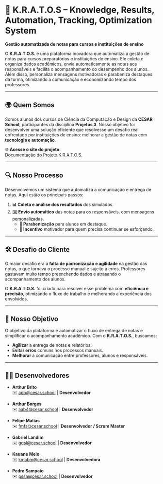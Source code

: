 # 🚀 K.R.A.T.O.S – Knowledge, Results, Automation, Tracking, Optimization System  

**Gestão automatizada de notas para cursos e instituições de ensino**  

O **K.R.A.T.O.S.** é uma plataforma inovadora que automatiza a gestão de notas para cursos preparatórios e instituições de ensino. Ele coleta e organiza dados acadêmicos, envia automaticamente as notas aos responsáveis e facilita o acompanhamento do desempenho dos alunos. Além disso, personaliza mensagens motivadoras e parabeniza destaques da turma, otimizando a comunicação e economizando tempo dos professores.  

---

## 🌍 Quem Somos  
Somos alunos dos cursos de Ciência da Computação e Design da **CESAR School**, participantes da disciplina **Projetos 3**. Nosso objetivo foi desenvolver uma solução eficiente que resolvesse um desafio real enfrentado por instituições de ensino: melhorar a gestão de notas com **tecnologia e automação**.  

🌐 **Acesse o site do projeto:**  
[Documentação do Projeto K.R.A.T.O.S.](https://sites.google.com/d/17uNs5n18KzcXZsmVOOKlFsNw6e3RjXXd/p/1sV9BzqLHDIzENOBcw9bXnhqsQSHELW2K/edit)  

---

## 🔍 Nosso Processo  
Desenvolvemos um sistema que automatiza a comunicação e entrega de notas. Aqui estão os principais passos:  
1. **📊 Coleta e análise dos resultados** dos simulados.  
2. **✉️ Envio automático** das notas para os responsáveis, com mensagens personalizadas.  
   - **🎉 Parabenização** para alunos em destaque.  
   - **💪 Incentivo** motivador para quem precisa continuar se esforçando.  

---

## 🛠️ Desafio do Cliente  
O maior desafio era a **falta de padronização e agilidade** na gestão das notas, o que tornava o processo manual e sujeito a erros. Professores gastavam muito tempo preenchendo dados e atrasando o acompanhamento dos alunos.  

O **K.R.A.T.O.S.** foi criado para resolver esse problema com **eficiência e precisão**, otimizando o fluxo de trabalho e melhorando a experiência dos envolvidos.  

---

## 🎯 Nosso Objetivo  
O objetivo da plataforma é automatizar o fluxo de entrega de notas e simplificar o acompanhamento acadêmico. Com o **K.R.A.T.O.S.**, buscamos:  
- **Agilizar** a entrega de notas e relatórios.  
- **Evitar erros** comuns nos processos manuais.  
- **Melhorar** a comunicação entre professores, alunos e responsáveis.

---

## 👨‍💻 Desenvolvedores  
- **Arthur Brito**  
  ✉️ apb@cesar.school | **Desenvolvedor**  

- **Arthur Borges**  
  ✉️ aab4@cesar.school | **Desenvolvedor**  

- **Felipe Matias**  
  ✉️ fmfs@cesar.school | **Desenvolvedor / Scrum Master**  

- **Gabriel Landim**  
  ✉️ gqsl@cesar.school | **Desenvolvedor**  

- **Kauane Melo**  
  ✉️ kmabm@cesar.school | **Desenvolvedora**  

- **Pedro Sampaio**  
  ✉️ pssa@cesar.school | **Desenvolvedor**  
